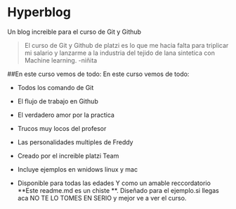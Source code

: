 # Hyperblog
Un blog increible para el curso de Git y Github 
>El curso de Git y Github de platzi es lo que me hacia falta para triplicar mi salario y lanzarme a la industria del tejido de lana sintetica con Machine learning.
>-niñita

##En este curso vemos de todo: En este curso vemos de todo:
* Todos los comando de Git 
* El flujo de trabajo en Github 
* El verdadero amor por la practica 
* Trucos muy locos del profesor 
* Las personalidades multiples de Freddy
* Creado por el increible platzi Team 

* Incluye ejemplos en wnidows linux y mac
* Disponible para todas las edades
Y como un amable reccordatorio **Este readme.md es un chiste **. Diseñado para el ejemplo.si llegas aca NO TE LO TOMES EN SERIO y mejor ve a ver el curso.

